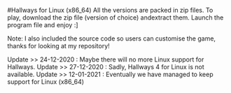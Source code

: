 #Hallways for Linux (x86_64)
All the versions are packed in zip files.
To play, download the zip file (version of choice) andextract them. Launch the program file and enjoy :]

Note: I also included the source code so users can customise the game, thanks for looking at my repository!


Update >> 24-12-2020 : Maybe there will no more Linux support for Hallways.
Update >> 27-12-2020 : Sadly, Hallways 4 for Linux is not available.
Update >> 12-01-2021 : Eventually we have managed to keep support for Linux (x86_64)
